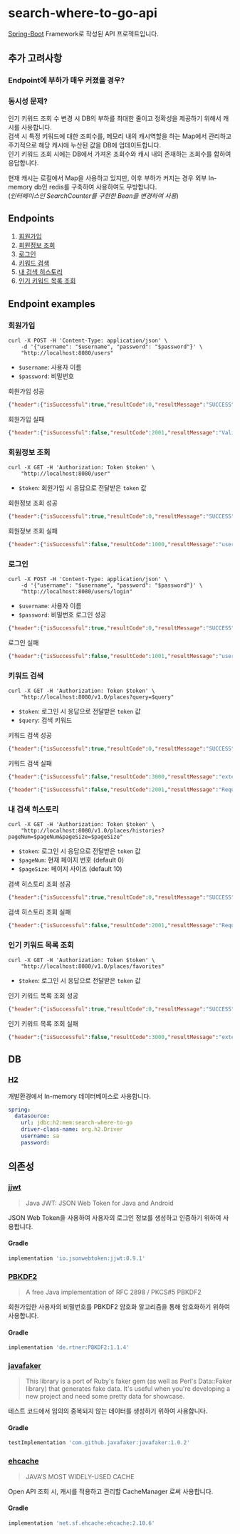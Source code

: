 # search-where-to-go-api

[Spring-Boot](https://spring.io/projects/spring-boot) Framework로 작성된 API 프로젝트입니다.

## 추가 고려사항

### Endpoint에 부하가 매우 커졌을 경우?



### 동시성 문제?

인기 키워드 조회 수 변경 시 DB의 부하를 최대한 줄이고 정확성을 제공하기 위해서 캐시를 사용합니다.<br/>
검색 시 특정 키워드에 대한 조회수를, 메모리 내의 캐시역할을 하는 Map에서 관리하고 주기적으로 해당 캐시에 누산된 값을 DB에 업데이트합니다.<br/>
인기 키워드 조회 시에는 DB에서 가져온 조회수와 캐시 내의 존재하는 조회수를 합하여 응답합니다.<br/>

현재 캐시는 로컬에서 Map을 사용하고 있지만, 이후 부하가 커지는 경우 외부 In-memory db인 redis를 구축하여 사용하여도 무방합니다.<br/>
(*인터페이스인 SearchCounter를 구현한 Bean을 변경하여 사용*)

## Endpoints

1. <a href="#join">회원가입</a>
2. <a href="#user">회원정보 조회</a>
3. <a href="#login">로그인</a>
4. <a href="#search">키워드 검색</a>
5. <a href="#history">내 검색 히스토리</a>
6. <a href="#favorite">인기 키워드 목록 조회</a>

## Endpoint examples

### <span id="join">회원가입</span>
```shell
curl -X POST -H 'Content-Type: application/json' \
    -d '{"username": "$username", "password": "$password"}' \
    "http://localhost:8080/users"
```
* `$username`: 사용자 이름
* `$password`: 비밀번호

회원가입 성공
```json
{"header":{"isSuccessful":true,"resultCode":0,"resultMessage":"SUCCESS"},"body":{"userId":"97ce9dd5-...","username":"test-username","token":"eyJhbGciOiJIUzUxMiJ9...."}}
```
회원가입 실패
```json
{"header":{"isSuccessful":false,"resultCode":2001,"resultMessage":"Validation failed..."},"body":null}
```

### <span id="user">회원정보 조회</span>
```shell
curl -X GET -H 'Authorization: Token $token' \
    "http://localhost:8080/user"
```
* `$token`: 회원가입 시 응답으로 전달받은 `token` 값

회원정보 조회 성공
```json
{"header":{"isSuccessful":true,"resultCode":0,"resultMessage":"SUCCESS"},"body":{"userId":"97ce9dd5-...","username":"test-username","token":"eyJhbGciOiJIUzUxMiJ9...."}}
```
회원정보 조회 실패
```json
{"header":{"isSuccessful":false,"resultCode":1000,"resultMessage":"user is not logged in."},"body":null}
```

### <span id="login">로그인</span>
```shell
curl -X POST -H 'Content-Type: application/json' \
    -d '{"username": "$username", "password": "$password"}' \
    "http://localhost:8080/users/login"
```
* `$username`: 사용자 이름
* `$password`: 비밀번호
로그인 성공
```json
{"header":{"isSuccessful":true,"resultCode":0,"resultMessage":"SUCCESS"},"body":{"userId":"97ce9dd5-...","username":"test-username","token":"eyJhbGciOiJIUzUxMiJ9...."}}
```
로그인 실패
```json
{"header":{"isSuccessful":false,"resultCode":1001,"resultMessage":"user is not exists."},"body":null}
```

### <span id="search">키워드 검색</span>
```shell
curl -X GET -H 'Authorization: Token $token' \
    "http://localhost:8080/v1.0/places?query=$query"
```
* `$token`: 로그인 시 응답으로 전달받은 `token` 값
* `$query`: 검색 키워드

키워드 검색 성공
```json
{"header":{"isSuccessful":true,"resultCode":0,"resultMessage":"SUCCESS"},"body":[{"name":"스타벅스 춘천구봉산R","...":"..."}]}
```
키워드 검색 실패
```json
{"header":{"isSuccessful":false,"resultCode":3000,"resultMessage":"external api error."},"body":null}
```
```json
{"header":{"isSuccessful":false,"resultCode":2001,"resultMessage":"Request 'query' is invalid in value with ''"},"body":null}
```

### <span id="history">내 검색 히스토리</span> 
```shell
curl -X GET -H 'Authorization: Token $token' \
    "http://localhost:8080/v1.0/places/histories?pageNum=$pageNum&pageSize=$pageSize"
```
* `$token`: 로그인 시 응답으로 전달받은 `token` 값
* `$pageNum`: 현재 페이지 번호 (default 0)
* `$pageSize`: 페이지 사이즈 (default 10)

검색 히스토리 조회 성공
```json
{"header":{"isSuccessful":true,"resultCode":0,"resultMessage":"SUCCESS"},"body":[{"historyId":2,"query":"starbucks","userId":"7ef78c01-...","createDatetime":"2021-03-22T00:24:30.056361"},{"historyId":1,"query":"starbuks","userId":"7ef78c01-a232-4eb0-bc7f-60a88b372d08","createDatetime":"2021-03-22T00:24:25.168301"}]}
```
검색 히스토리 조회 실패
```json
{"header":{"isSuccessful":false,"resultCode":2001,"resultMessage":"Request 'pageNum' is invalid in value with '-1'Request 'pageSize' is invalid in value with '0'"},"body":null}
```

### <span id="favorite">인기 키워드 목록 조회</span>
```shell
curl -X GET -H 'Authorization: Token $token' \
    "http://localhost:8080/v1.0/places/favorites"
```
* `$token`: 로그인 시 응답으로 전달받은 `token` 값

인기 키워드 목록 조회 성공
```json
{"header":{"isSuccessful":true,"resultCode":0,"resultMessage":"SUCCESS"},"body":[{"query":"해장국","count":324},{"query":"삼겹살","count":234},{"query":"카카오뱅크","count":234},{"query":"곱창","count":233},{"query":"카페","count":203},{"query":"전골","count":131},{"query":"국밥","count":120},{"query":"돈까쓰","count":103},{"query":"코이라멘","count":103},{"query":"카카오","count":52}]}
```
인기 키워드 목록 조회 실패
```json
{"header":{"isSuccessful":false,"resultCode":3000,"resultMessage":"external api error."},"body":null}
```

## DB

### [H2](https://www.h2database.com/)

개발환경에서 In-memory 데이터베이스로 사용합니다.

```yaml
spring:
  datasource:
    url: jdbc:h2:mem:search-where-to-go
    driver-class-name: org.h2.Driver
    username: sa
    password:
```

## 의존성

### [jjwt](https://github.com/jwtk/jjwt)

> Java JWT: JSON Web Token for Java and Android

JSON Web Token을 사용하여 사용자의 로그인 정보를 생성하고 인증하기 위하여 사용합니다.

#### Gradle
```groovy
implementation 'io.jsonwebtoken:jjwt:0.9.1'
```

### [PBKDF2](https://github.com/m9aertner/PBKDF2)

> A free Java implementation of RFC 2898 / PKCS#5 PBKDF2

회원가입한 사용자의 비밀번호를 PBKDF2 암호화 알고리즘을 통해 암호화하기 위하여 사용합니다.

#### Gradle
```groovy
implementation 'de.rtner:PBKDF2:1.1.4'
```

### [javafaker](https://github.com/DiUS/java-faker)

> This library is a port of Ruby's faker gem (as well as Perl's Data::Faker library) that generates fake data. It's useful when you're developing a new project and need some pretty data for showcase.

테스트 코드에서 임의의 중복되지 않는 데이터를 생성하기 위하여 사용합니다.

#### Gradle
```groovy
testImplementation 'com.github.javafaker:javafaker:1.0.2'
```

### [ehcache](https://www.ehcache.org/)

> JAVA’S MOST WIDELY-USED CACHE

Open API 조회 시, 캐시를 적용하고 관리할 CacheManager 로써 사용합니다.

#### Gradle
```groovy
implementation 'net.sf.ehcache:ehcache:2.10.6'
```
